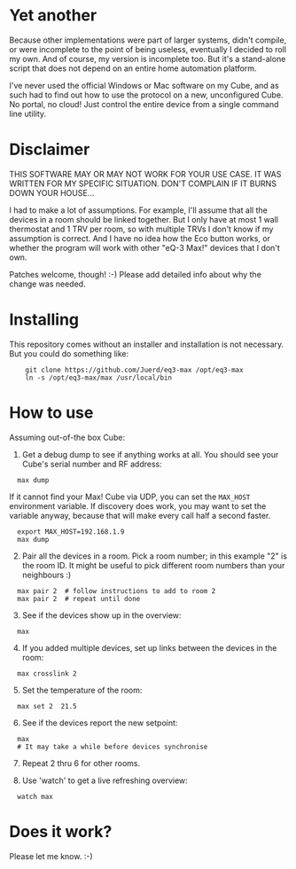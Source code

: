 # Yet another

Because other implementations were part of larger systems, didn't compile, or
were incomplete to the point of being useless, eventually I decided to roll my
own. And of course, my version is incomplete too. But it's a stand-alone script
that does not depend on an entire home automation platform.

I've never used the official Windows or Mac software on my Cube, and as such
had to find out how to use the protocol on a new, unconfigured Cube. No portal,
no cloud! Just control the entire device from a single command line utility.

# Disclaimer

THIS SOFTWARE MAY OR MAY NOT WORK FOR YOUR USE CASE. IT WAS WRITTEN FOR MY
SPECIFIC SITUATION. DON'T COMPLAIN IF IT BURNS DOWN YOUR HOUSE...

I had to make a lot of assumptions. For example, I'll assume that all the
devices in a room should be linked together. But I only have at most 1 wall
thermostat and 1 TRV per room, so with multiple TRVs I don't know if my
assumption is correct. And I have no idea how the Eco button works, or whether
the program will work with other "eQ-3 Max!" devices that I don't own.

Patches welcome, though! :-)
Please add detailed info about why the change was needed.

# Installing

This repository comes without an installer and installation is not necessary.
But you could do something like:

```
    git clone https://github.com/Juerd/eq3-max /opt/eq3-max
    ln -s /opt/eq3-max/max /usr/local/bin
```

# How to use

Assuming out-of-the box Cube:

1. Get a debug dump to see if anything works at all. You should
see your Cube's serial number and RF address:

  ```
    max dump
```

  If it cannot find your Max! Cube via UDP, you can set the `MAX_HOST`
  environment variable. If discovery does work, you may want to set the
  variable anyway, because that will make every call half a second faster.

  ```
    export MAX_HOST=192.168.1.9
    max dump
```

2. Pair all the devices in a room. Pick a room number; in this example "2"
is the room ID. It might be useful to pick different room numbers than
your neighbours :)

  ```
    max pair 2  # follow instructions to add to room 2
    max pair 2  # repeat until done
```

3. See if the devices show up in the overview:

  ```
    max
```

4. If you added multiple devices, set up links between the devices in the
room:

  ```
    max crosslink 2
```

5. Set the temperature of the room:

  ```
    max set 2  21.5
```

6. See if the devices report the new setpoint:

  ```
    max
    # It may take a while before devices synchronise
```

7. Repeat 2 thru 6 for other rooms.

8. Use 'watch' to get a live refreshing overview:

  ```
    watch max
```

# Does it work?

Please let me know. :-)

